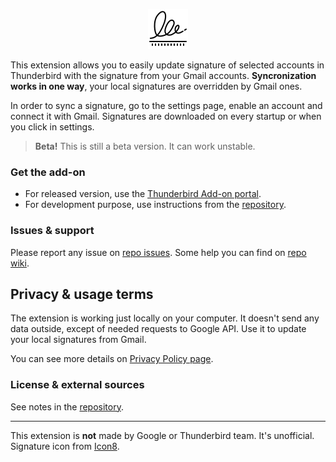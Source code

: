 <p align="center">
  <img src="https://raw.githubusercontent.com/kam193/thbrd-signature/master/signature-extension/_img/icons8-signature-64.png" />
</p>

This extension allows you to easily update signature of selected accounts
in Thunderbird with the signature from your Gmail accounts.
**Syncronization works in one way**, your local signatures are overridden by Gmail ones.

In order to sync a signature, go to the settings page, enable an account and
connect it with Gmail. Signatures are downloaded on every startup or when you
click in settings.

> **Beta!** This is still a beta version. It can work unstable.

### Get the add-on

- For released version, use the [Thunderbird Add-on portal](https://addons.thunderbird.net/en-US/thunderbird/addon/signature-sync-for-gmail/).
- For development purpose, use instructions from the [repository](https://github.com/kam193/thbrd-signature).

### Issues & support

Please report any issue on [repo issues](https://github.com/kam193/thbrd-signature/issues). Some help you can find on [repo wiki](https://github.com/kam193/thbrd-signature/wiki).

## Privacy & usage terms

The extension is working just locally on your computer. It doesn't send any data
outside, except of needed requests to Google API. Use it to update your local
signatures from Gmail.

You can see more details on [Privacy Policy page](privacy.md).

### License & external sources

See notes in the [repository](https://github.com/kam193/thbrd-signature).

---

This extension is **not** made by Google or Thunderbird team. It's unofficial. Signature icon from [Icon8](https://icons8.com).
